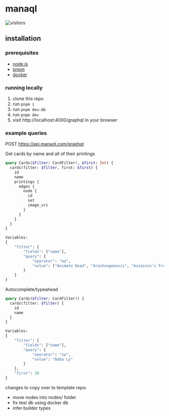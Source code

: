 # manaql

![visitors](https://img.shields.io/endpoint?url=https://vu-mi.com/api/v1/views?id=jcserv/manaql)

## installation

### prerequisites

- [node.js](https://nodejs.org/en)
- [pnpm](https://pnpm.io/installation)
- [docker](https://docs.docker.com/get-started/get-docker/)

### running locally

1. clone this repo
2. run `pnpm i`
3. run `pnpm dev:db`
4. run `pnpm dev`
5. visit http://localhost:4000/graphql in your browser

### example queries

POST https://api.manaql.com/graphql

Get cards by name and all of their printings

```graphql
query Cards($filter: CardFilter!, $first: Int) {
  cards(filter: $filter, first: $first) {
    id
    name
    printings {
      edges {
        node {
          id
          set
          image_uri
        }
      }
    }
  }
}

Variables:
{
    "filter": {
        "fields": ["name"],
        "query": {
            "operator": "eq",
            "value": ["Animate Dead", "Arachnogenesis", "Assassin's Trophy", "Azusa, Lost but Seeking", "Bala Ged Recovery", "Baba Lysaga, Night Witch"]
        }
    }
}
```

Autocomplete/typeahead

```graphql
query Cards($filter: CardFilter!) {
  cards(filter: $filter) {
    id
    name
  }
}

Variables:
{
    "filter": {
        "fields": ["name"],
        "query": {
            "operator": "sw",
            "value": "Baba Ly"
        }
    },
    "first": 10
}
```

changes to copy over to template repo:

- move nodes into nodes/ folder
- fix test db using docker db
- infer builder types

